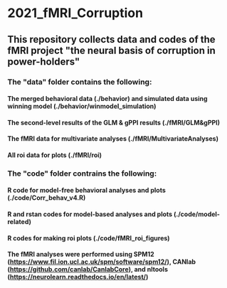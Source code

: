 # 2021_fMRI_Corruption
## This repository collects data and codes of the fMRI project "the neural basis of corruption in power-holders"
### The "data" folder contains the following:
#### The merged behavioral data (./behavior) and simulated data using winning model (./behavior/winmodel_simulation) 
#### The second-level results of the GLM & gPPI results (./fMRI/GLM&gPPI) 
#### The fMRI data for multivariate analyses (./fMRI/MultivariateAnalyses)
#### All roi data for plots (./fMRI/roi)

### The "code" folder contrains the following:
#### R code for model-free behavioral analyses and plots (./code/Corr_behav_v4.R) 
#### R and rstan codes for model-based analyses and plots (./code/model-related)
#### R codes for making roi plots (./code/fMRI_roi_figures)

#### The fMRI analyses were performed using SPM12 (https://www.fil.ion.ucl.ac.uk/spm/software/spm12/), CANlab (https://github.com/canlab/CanlabCore), and nltools (https://neurolearn.readthedocs.io/en/latest/)
